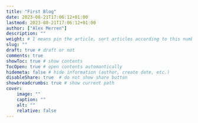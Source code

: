 ```yaml
---
title: "First Blog"
date: 2023-08-21T17:06:12+01:00
lastmod: 2023-08-21T17:06:12+01:00
author: ["Alex Merren"]
description: ""
weight: # 1 means pin the article, sort articles according to this number
slug: ""
draft: true # draft or not
comments: true
showToc: true # show contents
TocOpen: true # open contents automantically
hidemeta: false # hide information (author, create date, etc.)
disableShare: true	# do not show share button
showbreadcrumbs: true # show current path
cover:
    image: ""
    caption: ""
    alt: ""
    relative: false
---
```

